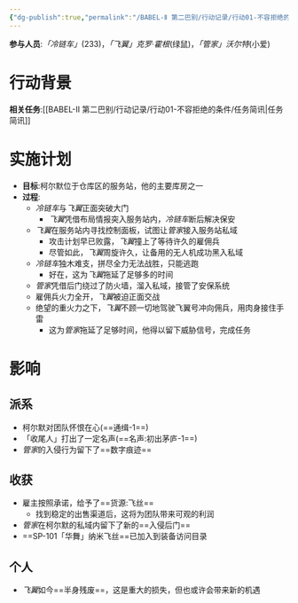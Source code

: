 ```yaml
---
{"dg-publish":true,"permalink":"/BABEL-Ⅱ 第二巴别/行动记录/行动01-不容拒绝的条件/行动Log/"}
---
```


**参与人员**:*「冷链车」*(233)，*「飞翼」克罗·霍根*(绿鼠)，*「管家」沃尔特*(小爱)
# 行动背景
**相关任务**:[[BABEL-Ⅱ 第二巴别/行动记录/行动01-不容拒绝的条件/任务简讯\|任务简讯]]
# 实施计划
- **目标**:柯尔默位于仓库区的服务站，他的主要库房之一
- **过程**:
	- *冷链车*与*飞翼*正面突破大门
		- *飞翼*凭借布局情报突入服务站内，*冷链车*断后解决保安
	- *飞翼*在服务站内寻找控制面板，试图让*管家*接入服务站私域
		- 攻击计划早已败露，*飞翼*撞上了等待许久的雇佣兵
		- 尽管如此，*飞翼*周旋许久，让备用的无人机成功黑入私域
	- *冷链车*独木难支，拼尽全力无法战胜，只能逃跑
		- 好在，这为*飞翼*拖延了足够多的时间
	- *管家*凭借后门绕过了防火墙，溜入私域，接管了安保系统
	- 雇佣兵火力全开，*飞翼*被迫正面交战
	- 绝望的重火力之下，*飞翼*不顾一切地驾驶飞翼号冲向佣兵，用肉身接住手雷
		- 这为*管家*拖延了足够时间，他得以留下威胁信号，完成任务

# 影响
## 派系
- 柯尔默对团队怀恨在心(==通缉-1==)
- 「收尾人」打出了一定名声(==名声:初出茅庐-1==)
- *管家*的入侵行为留下了==数字痕迹==
## 收获
- 雇主按照承诺，给予了==货源:飞丝==
	- 找到稳定的出售渠道后，这将为团队带来可观的利润
- *管家*在柯尔默的私域内留下了新的==入侵后门==
- ==SP-101「华舞」纳米飞丝==已加入到装备访问目录

## 个人
- *飞翼*如今==半身残废==，这是重大的损失，但也或许会带来新的机遇
